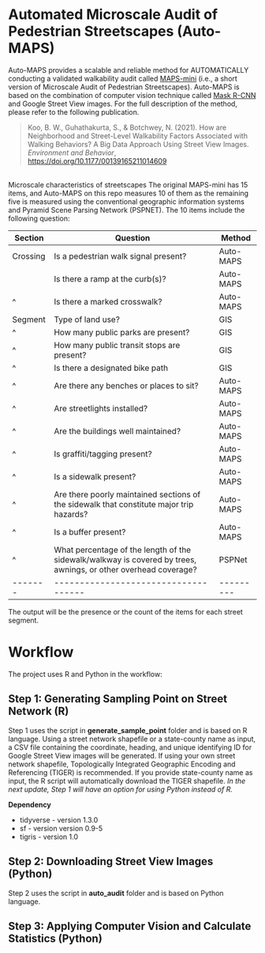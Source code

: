 # Automated Microscale Audit of Pedestrian Streetscapes (Auto-MAPS)

Auto-MAPS provides a scalable and reliable method for AUTOMATICALLY conducting a validated walkability audit called [MAPS-mini](https://drjimsallis.org/measure_maps.html#MAPSMINI) (i.e., a short version of Microscale Audit of Pedestrian Streetscapes). Auto-MAPS is based on the combination of computer vision technique called [Mask R-CNN](https://github.com/matterport/Mask_RCNN) and Google Street View images. For the full description of the method, please refer to the following publication.

> Koo, B. W., Guhathakurta, S., & Botchwey, N. (2021). How are Neighborhood and Street-Level Walkability Factors Associated with Walking Behaviors? A Big Data Approach Using Street View Images. *Environment and Behavior*, https://doi.org/10.1177/00139165211014609

<br>
Microscale characteristics of streetscapes
The original MAPS-mini has 15 items, and Auto-MAPS on this repo measures 10 of them as the remaining five is measured using the conventional geographic information systems and Pyramid Scene Parsing Network (PSPNET). The 10 items include the following question:

| Section | Question                             | Method    |
| ------- | ------------------------------------ | --------- |
| Crossing| Is a pedestrian walk signal present? | Auto-MAPS |
|         | Is there a ramp at the curb(s)?      | Auto-MAPS |
|     ^   | Is there a marked crosswalk?         | Auto-MAPS |
| Segment | Type of land use?                    | GIS       |
|     ^   | How many public parks are present? | GIS
|     ^   | How many public transit stops are present? | GIS
|     ^   | Is there a designated bike path | GIS
|     ^   | Are there any benches or places to sit? | Auto-MAPS
|     ^   | Are streetlights installed? | Auto-MAPS
|     ^   | Are the buildings well maintained? | Auto-MAPS
|     ^   | Is graffiti/tagging present? | Auto-MAPS
|     ^   | Is a sidewalk present? | Auto-MAPS
|     ^   | Are there poorly maintained sections of the sidewalk that constitute major trip hazards? | Auto-MAPS
|     ^   | Is a buffer present? | Auto-MAPS
|     ^   | What percentage of the length of the sidewalk/walkway is covered by trees, awnings, or other overhead coverage? | PSPNet
| ------- | ------------------------------------ | --------- |


The output will be the presence or the count of the items for each street segment.

# Workflow
The project uses R and Python in the workflow:

## Step 1: Generating Sampling Point on Street Network (R)
Step 1 uses the script in **generate_sample_point** folder and is based on R language. Using a street network shapefile or a state-county name as input, a CSV file containing the coordinate, heading, and unique identifying ID for Google Street View images will be generated. If using your own street network shapefile, Topologically Integrated Geographic Encoding and Referencing (TIGER) is recommended. If you provide state-county name as input, the R script will automatically download the TIGER shapefile. *In the next update, Step 1 will have an option for using Python instead of R.*

**Dependency**
* tidyverse - version 1.3.0
* sf - version version 0.9-5
* tigris - version 1.0

## Step 2: Downloading Street View Images (Python)
Step 2 uses the script in **auto_audit** folder and is based on Python language. 

## Step 3: Applying Computer Vision and Calculate Statistics (Python)
